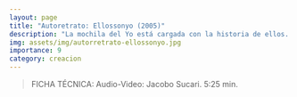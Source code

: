 ```yaml
---
layout: page
title: "Autoretrato: Ellossonyo (2005)"
description: "La mochila del Yo está cargada con la historia de ellos. Realización especial para el Festival FLUXUS 2005, Centre d'Art Santa Mònica."
img: assets/img/autorretrato-ellossonyo.jpg
importance: 9
category: creacion
---
```


 >FICHA TÉCNICA: Audio-Video: Jacobo Sucari. 5:25 min.
